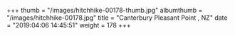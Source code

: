 +++
thumb = "/images/hitchhike-00178-thumb.jpg"
albumthumb = "/images/hitchhike-00178.jpg"
title = "Canterbury Pleasant Point , NZ"
date = "2019:04:06 14:45:51"
weight = 178
+++

